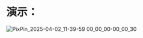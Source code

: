 # 演示：


![PixPin_2025-04-02_11-39-59 00_00_00-00_00_30](https://github.com/user-attachments/assets/fa9cb422-cc1b-487e-b2d6-b9e4b2957784)
